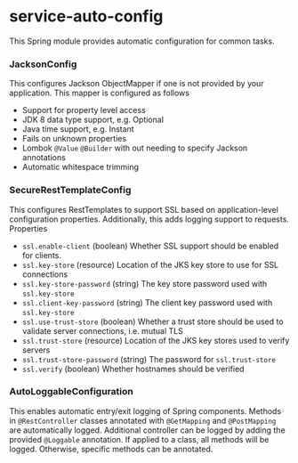 # service-auto-config

This Spring module provides automatic configuration for common tasks.

### JacksonConfig
This configures Jackson ObjectMapper if one is not provided by your application.
This mapper is configured as follows
- Support for property level access
- JDK 8 data type support, e.g. Optional
- Java time support, e.g. Instant
- Fails on unknown properties
- Lombok `@Value` `@Builder` with out needing to specify Jackson annotations
- Automatic whitespace trimming


### SecureRestTemplateConfig
This configures RestTemplates to support SSL based on application-level configuration
properties. Additionally, this adds logging support to requests. Properties
- `ssl.enable-client` (boolean) Whether SSL support should be enabled for clients.
- `ssl.key-store` (resource) Location of the JKS key store to use for SSL connections
- `ssl.key-store-password` (string) The key store password used with `ssl.key-store`
- `ssl.client-key-password` (string) The client key password used with `ssl.key-store`
- `ssl.use-trust-store` (boolean) Whether a trust store should be used to validate server connections, i.e. mutual TLS
- `ssl.trust-store` (resource) Location of the JKS key stores used to verify servers
- `ssl.trust-store-password` (string) The password for `ssl.trust-store`
- `ssl.verify` (boolean) Whether hostnames should be verified

### AutoLoggableConfiguration
This enables automatic entry/exit logging of Spring components. 
Methods in `@RestController` classes annotated with `@GetMapping` and `@PostMapping`
are automatically logged. Additional controller can be logged by adding the
provided `@Loggable` annotation. If applied to a class, all methods will be logged.
Otherwise, specific methods can be annotated.
